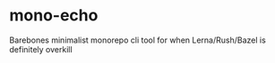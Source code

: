 # mono-echo
Barebones minimalist monorepo cli tool for when Lerna/Rush/Bazel is definitely overkill
